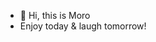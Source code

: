 - 👋 Hi, this is Moro
- Enjoy today & laugh tomorrow! 


<!---
candymon/candymon is a ✨ special ✨ repository because its `README.md` (this file) appears on your GitHub profile.
You can click the Preview link to take a look at your changes.
--->
